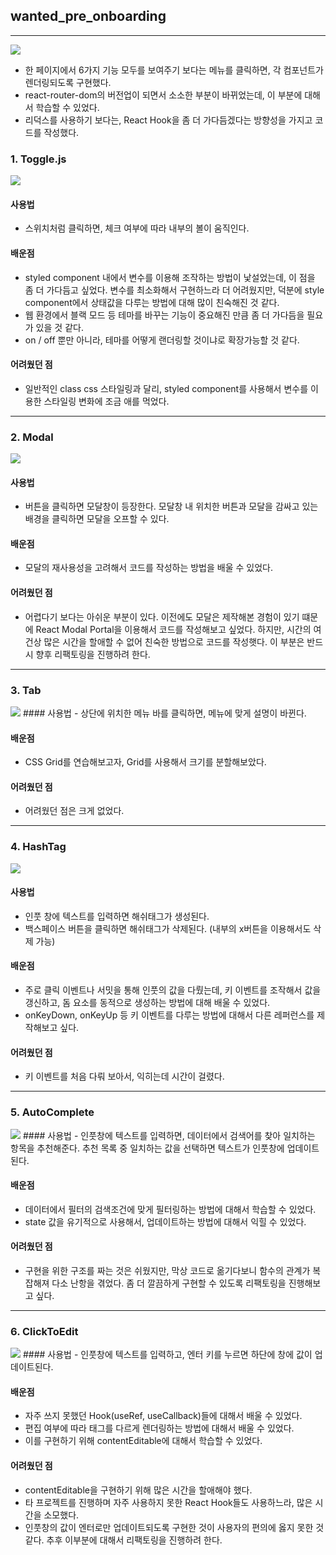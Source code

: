 ## wanted_pre_onboarding

---

<img src="https://media.vlpt.us/images/yunsungyang-omc/post/6dba6f84-7f9c-48f2-8b01-687e478500a7/Screen%20Shot%202022-02-09%20at%209.31.40%20PM.jpg">

- 한 페이지에서 6가지 기능 모두를 보여주기 보다는 메뉴를 클릭하면, 각 컴포넌트가 렌더링되도록 구현했다.
- react-router-dom의 버전업이 되면서 소소한 부분이 바뀌었는데, 이 부분에 대해서 학습할 수 있었다.
- 리덕스를 사용하기 보다는, React Hook을 좀 더 가다듬겠다는 방향성을 가지고 코드를 작성했다.


### 1. Toggle.js

<img src="https://media.vlpt.us/images/yunsungyang-omc/post/663f5e46-39fa-436c-aa6c-1868ef67f551/cc023077-0421-4699-a37e-ca15cd6deb6f.gif">

#### 사용법
- 스위치처럼 클릭하면, 체크 여부에 따라 내부의 볼이 움직인다.

#### 배운점
- styled component 내에서 변수를 이용해 조작하는 방법이 낯설었는데, 이 점을 좀 더 가다듬고 싶었다. 변수를 최소화해서 구현하느라 더 어려웠지만, 덕분에 style component에서 상태값을 다루는 방법에 대해 많이 친숙해진 것 같다.
- 웹 환경에서 블랙 모드 등 테마를 바꾸는 기능이 중요해진 만큼 좀 더 가다듬을 필요가 있을 것 같다.
- on / off 뿐만 아니라, 테마를 어떻게 랜더링할 것이냐로 확장가능할 것 같다.

#### 어려웠던 점
- 일반적인 class css 스타일링과 달리, styled component를 사용해서 변수를 이용한 스타일링 변화에 조금 애를 먹었다.

---
### 2. Modal
<img src="https://media.vlpt.us/images/yunsungyang-omc/post/f02e3d94-a658-4cd9-a17c-b4ea37e62454/be5127c3-6475-495e-8b12-3b021528fe73.gif">

#### 사용법
- 버튼을 클릭하면 모달창이 등장한다. 모달창 내 위치한 버튼과 모달을 감싸고 있는 배경을 클릭하면 모달을 오프할 수 있다.

#### 배운점
- 모달의 재사용성을 고려해서 코드를 작성하는 방법을 배울 수 있었다.
#### 어려웠던 점
- 어렵다기 보다는 아쉬운 부분이 있다. 이전에도 모달은 제작해본 경험이 있기 떄문에 React Modal Portal을 이용해서 코드를 작성해보고 싶었다. 하지만, 시간의 여건상 많은 시간을 할애할 수 없어 친숙한 방법으로 코드를 작성햇다. 이 부분은 반드시 향후 리팩토링을 진행하려 한다.
---
### 3. Tab
<img src="https://media.vlpt.us/images/yunsungyang-omc/post/97205552-4252-454b-b0e5-200ca3640a11/32546ffd-6518-4975-8e35-c24df14bf08b.gif">
#### 사용법
- 상단에 위치한 메뉴 바를 클릭하면, 메뉴에 맞게 설명이 바뀐다.

#### 배운점
- CSS Grid를 연습해보고자, Grid를 사용해서 크기를 분할해보았다.

#### 어려웠던 점
- 어려웠던 점은 크게 없었다.
---
### 4. HashTag

<img src="https://media.vlpt.us/images/yunsungyang-omc/post/22e6a7b7-ea38-4ff1-b91a-257c0f437049/0f4eacb0-8057-4ff2-ae49-4eb45f1143bf.gif">

#### 사용법
- 인풋 창에 텍스트를 입력하면 해쉬태그가 생성된다.
- 백스페이스 버튼을 클릭하면 해쉬태그가 삭제된다. (내부의 x버튼을 이용해서도 삭제 가능)

#### 배운점
- 주로 클릭 이벤트나 서밋을 통해 인풋의 값을 다뤘는데, 키 이벤트를 조작해서 값을 갱신하고, 돔 요소를 동적으로 생성하는 방법에 대해 배울 수 있었다.
- onKeyDown, onKeyUp 등 키 이벤트를 다루는 방법에 대해서 다른 레퍼런스를 제작해보고 싶다.

#### 어려웠던 점
- 키 이벤트를 처음 다뤄 보아서, 익히는데 시간이 걸렸다.
---
### 5. AutoComplete
<img src="https://media.vlpt.us/images/yunsungyang-omc/post/3c04f622-5e76-4053-aca8-57ced7de343d/c0fb012f-bbe8-45eb-8894-2a723de0c02e.gif">
#### 사용법
- 인풋창에 텍스트를 입력하면, 데이터에서 검색어를 찾아 일치하는 항목을 추천해준다. 추천 목록 중 일치하는 값을 선택하면 텍스트가 인풋창에 업데이트된다.

#### 배운점
- 데이터에서 필터의 검색조건에 맞게 필터링하는 방법에 대해서 학습할 수 있었다.
- state 값을 유기적으로 사용해서, 업데이트하는 방법에 대해서 익힐 수 있었다.

#### 어려웠던 점
- 구현을 위한 구조를 짜는 것은 쉬웠지만, 막상 코드로 옮기다보니 함수의 관계가 복잡해져 다소 난항을 겪었다. 좀 더 깔끔하게 구현할 수 있도록 리팩토링을 진행해보고 싶다.
---
### 6. ClickToEdit
<img src="https://media.vlpt.us/images/yunsungyang-omc/post/53970032-e61b-49ae-b35a-59939c9b8306/a5de65c7-98ee-492a-9811-3a3bd5450dc1.gif">
#### 사용법
- 인풋창에 텍스트를 입력하고, 엔터 키를 누르면 하단에 창에 값이 업데이트된다.

#### 배운점
- 자주 쓰지 못했던 Hook(useRef, useCallback)들에 대해서 배울 수 있었다.
- 편집 여부에 따라 태그를 다르게 렌더링하는 방법에 대해서 배울 수 있었다.
- 이를 구현하기 위해 contentEditable에 대해서 학습할 수 있었다.

#### 어려웠던 점
- contentEditable을 구현하기 위해 많은 시간을 할애해야 했다.
- 타 프로젝트를 진행하며 자주 사용하지 못한 React Hook들도 사용하느라, 많은 시간을 소모했다.
- 인풋창의 값이 엔터로만 업데이트되도록 구현한 것이 사용자의 편의에 옳지 못한 것 같다. 추후 이부분에 대해서 리팩토링을 진행하려 한다.